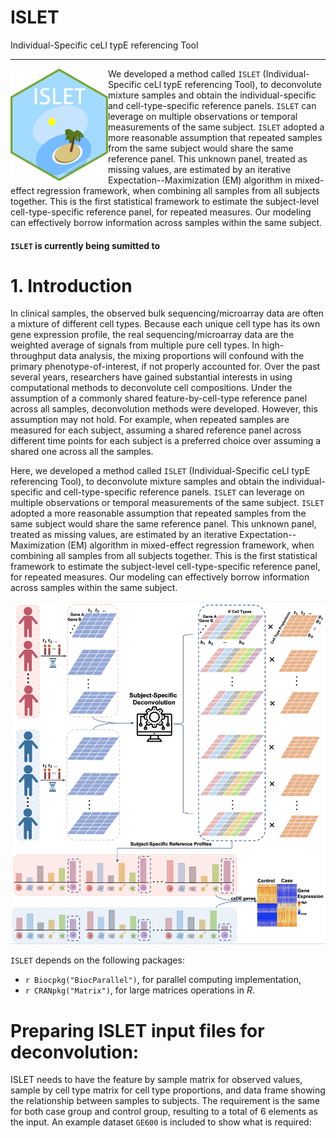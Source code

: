 # ISLET
Individual-Specific ceLl typE referencing Tool 


-------------------
<img align="left" src="vignettes/islet_hex_2.png" width="156" height="180"> We developed a method called `ISLET` (Individual-Specific ceLl typE referencing Tool), to deconvolute mixture samples and obtain the individual-specific and cell-type-specific reference panels. `ISLET` can leverage on multiple observations or temporal measurements of the same subject. `ISLET` adopted a more reasonable assumption that repeated samples from the same subject would share the same reference panel. This unknown panel, treated as missing values, are estimated by an iterative Expectation--Maximization (EM) algorithm in mixed-effect regression framework, when combining all samples from all subjects together. This is the first statistical framework to estimate the subject-level cell-type-specific reference panel, for repeated measures. Our modeling can effectively borrow information across samples within the same subject.


#### `ISLET` is currently being sumitted to 



# 1. Introduction
In clinical samples, the observed bulk sequencing/microarray data are often a mixture of different cell types. Because each unique cell type has its own gene expression profile, the real sequencing/microarray data are the weighted average of signals from multiple pure cell types. In high-throughput data analysis, the mixing proportions will confound with the primary phenotype-of-interest, if not properly accounted for. Over the past several years, researchers have gained substantial interests in using computational methods to deconvolute cell compositions. Under the assumption of a commonly shared feature-by-cell-type reference panel across all samples, deconvolution methods were developed. However, this assumption may not hold. For example, when repeated samples are measured for each subject, assuming a shared reference panel across different time points for each subject is a preferred choice over assuming a shared one across all the samples.

Here, we developed a method called `ISLET` (Individual-Specific ceLl typE referencing Tool), to deconvolute mixture samples and obtain the individual-specific and cell-type-specific reference panels. `ISLET` can leverage on multiple observations or temporal measurements of the same subject. `ISLET` adopted a more reasonable assumption that repeated samples from the same subject would share the same reference panel. This unknown panel, treated as missing values, are estimated by an iterative Expectation--Maximization (EM) algorithm in mixed-effect regression framework, when combining all samples from all subjects together. This is the first statistical framework to estimate the subject-level cell-type-specific reference panel, for repeated measures. Our modeling can effectively borrow information across samples within the same subject.

![Schematic overview of ISLET workflow.](vignettes/fig1.png)

`ISLET` depends on the following packages:

-   `r Biocpkg("BiocParallel")`, for parallel computing implementation,
-   `r CRANpkg("Matrix")`, for large matrices operations in *R*.

# Preparing ISLET input files for deconvolution:
ISLET needs to have the feature by sample matrix for observed values, sample by cell type matrix for cell type proportions, and data frame showing the relationship between samples to subjects. The requirement is the same for both case group and control group, resulting to a total of 6 elements as the input. An example dataset `GE600` is included to show what is required:

